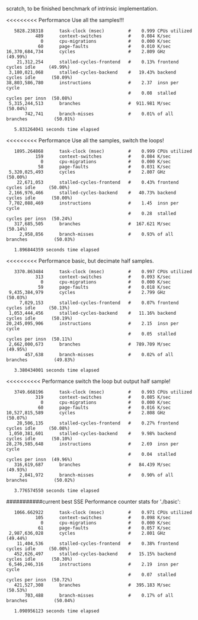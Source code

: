 scratch, to be finished benchmark of intrinsic implementation.

<<<<<<<<< Performance Use all the samples!!!

       5828.238318      task-clock (msec)         #    0.999 CPUs utilized          
               489      context-switches          #    0.084 K/sec                  
                 0      cpu-migrations            #    0.000 K/sec                  
                60      page-faults               #    0.010 K/sec                  
    16,370,684,734      cycles                    #    2.809 GHz                      (49.99%)
        21,312,254      stalled-cycles-frontend   #    0.13% frontend cycles idle     (49.99%)
     3,180,021,068      stalled-cycles-backend    #   19.43% backend cycles idle      (50.09%)
    38,803,586,780      instructions              #    2.37  insn per cycle         
                                                  #    0.08  stalled cycles per insn  (50.08%)
     5,315,244,513      branches                  #  911.981 M/sec                    (50.04%)
           742,741      branch-misses             #    0.01% of all branches          (50.01%)

       5.831264041 seconds time elapsed

<<<<<<<<< Performance Use all the samples, switch the loops!

       1895.264868      task-clock (msec)         #    0.999 CPUs utilized          
               159      context-switches          #    0.084 K/sec                  
                 0      cpu-migrations            #    0.000 K/sec                  
                58      page-faults               #    0.031 K/sec                  
     5,320,025,493      cycles                    #    2.807 GHz                      (50.00%)
        22,671,053      stalled-cycles-frontend   #    0.43% frontend cycles idle     (50.00%)
     2,166,976,466      stalled-cycles-backend    #   40.73% backend cycles idle      (50.00%)
     7,702,088,469      instructions              #    1.45  insn per cycle         
                                                  #    0.28  stalled cycles per insn  (50.24%)
       317,685,505      branches                  #  167.621 M/sec                    (50.14%)
         2,958,856      branch-misses             #    0.93% of all branches          (50.03%)

       1.896844359 seconds time elapsed

<<<<<<<<< Performance basic, but decimate half samples.

       3370.863484      task-clock (msec)         #    0.997 CPUs utilized          
               313      context-switches          #    0.093 K/sec                  
                 0      cpu-migrations            #    0.000 K/sec                  
                59      page-faults               #    0.018 K/sec                  
     9,435,384,979      cycles                    #    2.799 GHz                      (50.03%)
         7,029,153      stalled-cycles-frontend   #    0.07% frontend cycles idle     (50.13%)
     1,053,444,456      stalled-cycles-backend    #   11.16% backend cycles idle      (50.19%)
    20,245,095,906      instructions              #    2.15  insn per cycle         
                                                  #    0.05  stalled cycles per insn  (50.11%)
     2,662,000,673      branches                  #  789.709 M/sec                    (49.95%)
           457,638      branch-misses             #    0.02% of all branches          (49.83%)

       3.380434001 seconds time elapsed

<<<<<<<<<< Performance switch the loop but output half sample!

       3749.668196      task-clock (msec)         #    0.993 CPUs utilized          
               319      context-switches          #    0.085 K/sec                  
                 0      cpu-migrations            #    0.000 K/sec                  
                60      page-faults               #    0.016 K/sec                  
    10,527,815,589      cycles                    #    2.808 GHz                      (50.07%)
        28,506,135      stalled-cycles-frontend   #    0.27% frontend cycles idle     (50.08%)
     1,050,381,601      stalled-cycles-backend    #    9.98% backend cycles idle      (50.10%)
    28,276,585,648      instructions              #    2.69  insn per cycle         
                                                  #    0.04  stalled cycles per insn  (49.96%)
       316,619,687      branches                  #   84.439 M/sec                    (49.93%)
         2,841,972      branch-misses             #    0.90% of all branches          (50.02%)

       3.776574550 seconds time elapsed

###########current best SSE Performance counter stats for './basic':

       1066.662922      task-clock (msec)         #    0.971 CPUs utilized          
               105      context-switches          #    0.098 K/sec                  
                 0      cpu-migrations            #    0.000 K/sec                  
                61      page-faults               #    0.057 K/sec                  
     2,987,636,028      cycles                    #    2.801 GHz                      (49.44%)
        11,404,536      stalled-cycles-frontend   #    0.38% frontend cycles idle     (50.00%)
       452,626,497      stalled-cycles-backend    #   15.15% backend cycles idle      (50.30%)
     6,546,246,316      instructions              #    2.19  insn per cycle         
                                                  #    0.07  stalled cycles per insn  (50.72%)
       421,527,308      branches                  #  395.183 M/sec                    (50.53%)
           703,488      branch-misses             #    0.17% of all branches          (50.04%)

       1.098956123 seconds time elapsed
